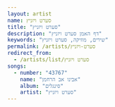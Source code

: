 ```yaml
---
layout: artist
name: סערט ויזניץ
title: "סערט ויזניץ"
description: "דף האמן סערט ויזניץ"
keywords: "שירים, מוזיקה, סערט ויזניץ"
permalink: /artists/סערט-ויזניץ
redirect_from:
  - /artists/list/סערט ויזניץ
songs:
  - number: "43767"
    name: "אבינו אב הרחמן"
    album: "סינגלים"
    artist: "סערט ויזניץ"
---
```

